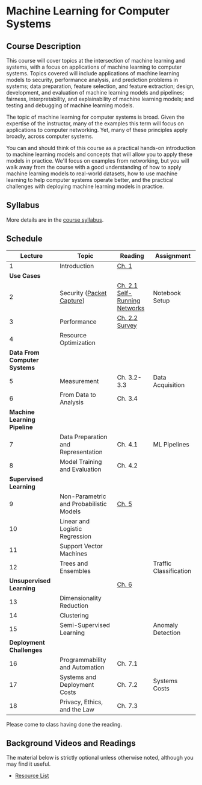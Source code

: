 # Machine Learning for Computer Systems

## Course Description

This course will cover topics at the intersection of machine learning and
systems, with a focus on applications of machine learning to computer systems.
Topics covered will include applications of machine learning models to
security, performance analysis, and prediction problems in systems; data
preparation, feature selection, and feature extraction; design, development,
and evaluation of machine learning models and pipelines; fairness,
interpretability, and explainability of machine learning models; and testing
and debugging of machine learning models.

The topic of machine learning for computer systems is broad. Given the
expertise of the instructor, many of the examples this term will focus on
applications to computer networking. Yet, many of these principles apply
broadly, across computer systems.

You can and should think of this course as a practical hands-on introduction
to machine learning models and concepts that will allow you to apply these
models in practice. We'll focus on examples from networking, but you will walk
away from the course with a good understanding of how to apply machine
learning models to real-world datasets, how to use machine learning to help
computer systems operate better, and the practical challenges with deploying
machine learning models in practice.

## Syllabus

More details are in the [course syllabus](syllabus.md).

## Schedule 

| Lecture                            | Topic                                                                      | Reading                                                                                                                                    | Assignment             |
| ---------------------------------- | -------------------------------------                                      | -----------------------------                                                                                                              | ----------             |
| 1                                  | Introduction                                                               | [Ch. 1](book/text/intro.html)                                                                                                              |                        |
| **Use Cases**                      |                                                                            |                                                                                                                                            |                        |
| 2                                  | Security ([Packet Capture](notebooks/1-Packet-Capture-Basics-Clean.ipynb)) | [Ch. 2.1](book/text/motivation.html#applications-to-security)<br>[Self-Running Networks](https://arxiv.org/pdf/1710.11583)                 | Notebook Setup         |
| 3                                  | Performance                                                                | [Ch. 2.2](book/text/motivation.html#applications-to-performance)<br>[Survey](https://ieeexplore.ieee.org/stamp/stamp.jsp?arnumber=8121867) |                        |
| 4                                  | Resource Optimization                                                      |                                                                                                                                            |                        |
| **Data From Computer Systems**     |                                                                            |                                                                                                                                            |                        |
| 5                                  | Measurement                                                                | Ch. 3.2-3.3                                                                                                                                | Data Acquisition       |
| 6                                  | From Data to Analysis                                                      | Ch. 3.4                                                                                                                                    |                        |
| **Machine Learning Pipeline**      |                                                                            |                                                                                                                                            |                        |
| 7                                  | Data Preparation and Representation                                        | Ch. 4.1                                                                                                                                    | ML Pipelines           |
| 8                                  | Model Training and Evaluation                                              | Ch. 4.2                                                                                                                                    |                        |
| **Supervised Learning**            |                                                                            |                                                                                                                                            |                        |
| 9                                  | Non-Parametric and Probabilistic Models                                    | [Ch. 5](book/text/supervised.html)                                                                                                         |                        |
| 10                                 | Linear and Logistic Regression                                             |                                                                                                                                            |                        |
| 11                                 | Support Vector Machines                                                    |                                                                                                                                            |                        |
| 12                                 | Trees and Ensembles                                                        |                                                                                                                                            | Traffic Classification |
| **Unsupervised Learning**          |                                                                            | [Ch. 6](book/text/unsupervised.html)                                                                                                       |                        |
| 13                                 | Dimensionality Reduction                                                   |                                                                                                                                            |                        |
| 14                                 | Clustering                                                                 |                                                                                                                                            |                        |
| 15                                 | Semi-Supervised Learning                                                   |                                                                                                                                            | Anomaly Detection      |
| **Deployment Challenges**          |                                                                            |                                                                                                                                            |                        |
| 16                                 | Programmability and Automation                                             | Ch. 7.1                                                                                                                                    |                        |
| 17                                 | Systems and Deployment Costs                                               | Ch. 7.2                                                                                                                                    | Systems Costs          |
| 18                                 | Privacy, Ethics, and the Law                                               | Ch. 7.3                                                                                                                                    |                        |

Please come to class having done the reading. 


## Background Videos and Readings

The material below is strictly optional unless otherwise noted, although you
may find it useful.

* [Resource List](ml.md)



